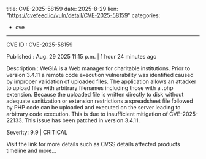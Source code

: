  
title: CVE-2025-58159
date: 2025-8-29
lien: "https://cvefeed.io/vuln/detail/CVE-2025-58159"
categories:
  - cve
---

CVE ID : CVE-2025-58159

Published :  Aug. 29
2025
11:15 p.m. | 1 hour
24 minutes ago

Description : WeGIA is a Web manager for charitable institutions. Prior to version 3.4.11
a remote code execution vulnerability was identified
caused by improper validation of uploaded files. The application allows an attacker to upload files with arbitrary filenames
including those with a .php extension. Because the uploaded file is written directly to disk without adequate sanitization or extension restrictions
a spreadsheet file followed by PHP code can be uploaded and executed on the server
leading to arbitrary code execution. This is due to insufficient mitigation of CVE-2025-22133. This issue has been patched in version 3.4.11.

Severity: 9.9 | CRITICAL

Visit the link for more details
such as CVSS details
affected products
timeline
and more...
